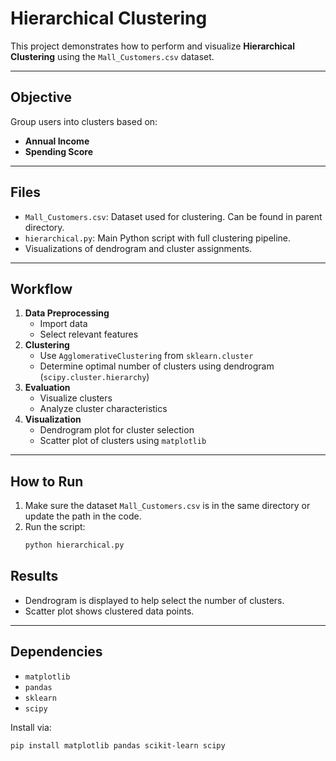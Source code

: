 # Hierarchical Clustering

This project demonstrates how to perform and visualize **Hierarchical Clustering** using the `Mall_Customers.csv` dataset.

---

## Objective

Group users into clusters based on:
- **Annual Income**
- **Spending Score**

---

## Files

- `Mall_Customers.csv`: Dataset used for clustering. Can be found in parent directory.
- `hierarchical.py`: Main Python script with full clustering pipeline.
- Visualizations of dendrogram and cluster assignments.

---

## Workflow

1. **Data Preprocessing**
    - Import data
    - Select relevant features
2. **Clustering**
    - Use `AgglomerativeClustering` from `sklearn.cluster`
    - Determine optimal number of clusters using dendrogram (`scipy.cluster.hierarchy`)
3. **Evaluation**
    - Visualize clusters
    - Analyze cluster characteristics
4. **Visualization**
    - Dendrogram plot for cluster selection
    - Scatter plot of clusters using `matplotlib`

---

## How to Run

1. Make sure the dataset `Mall_Customers.csv` is in the same directory or update the path in the code.
2. Run the script:
    ```bash
    python hierarchical.py
    ```

## Results

- Dendrogram is displayed to help select the number of clusters.
- Scatter plot shows clustered data points.

---

## Dependencies

- `matplotlib`
- `pandas`
- `sklearn`
- `scipy`

Install via:

```bash
pip install matplotlib pandas scikit-learn scipy
```